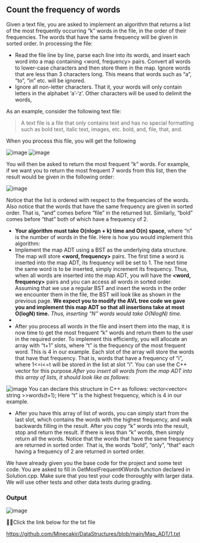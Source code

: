 ## Count the frequency of words
Given a text file, you are asked to implement an algorithm that returns a list of the most frequently occurring “k” words in the file, in the order of their frequencies. The words that have the same frequency will be given in sorted order. In processing the file:

- Read the file line by line, parse each line into its words, and insert each word into a map containing <word, frequency> pairs. Convert all words to lower-case characters and then store them in the map. Ignore words that are less than 3 characters long. This means that words such as “a”, “to”, “in” etc. will be ignored.
- Ignore all non-letter characters. That it, your words will only contain letters in the alphabet ‘a’-‘z’. Other characters will be used to delimit the words,

As an example, consider the following text file:

> A text file is a file that only contains text and has no special formatting such as bold text, italic text, images, etc. bold, and, file, that, and.

When you process this file, you will get the following

![image](https://user-images.githubusercontent.com/67970973/123788178-62671d00-d8e4-11eb-9fa5-88320b073e67.png)
![image](https://user-images.githubusercontent.com/67970973/123788233-71e66600-d8e4-11eb-959f-b06c8be85c68.png)

You will then be asked to return the most frequent “k” words. For example, if we want you to return the most frequent 7 words from this list, then the result would be given in the following order:

![image](https://user-images.githubusercontent.com/67970973/123790684-49ac3680-d8e7-11eb-91dc-ab192708965f.png)

Notice that the list is ordered with respect to the frequencies of the words. Also notice that the words that have the same frequency are given in sorted order. That is, “and” comes before “file” in the returned list. Similarly, “bold” comes before “that” both of which have a frequency of 2. 
- **Your algorithm must take O(nlogn + k) time and O(n) space,** where “n” is the number of words in the file. Here is how you would implement this algorithm:
-  Implement the map ADT using a BST as the underlying data structure. The map will store  **<word, frequency>** pairs. The first time a word is inserted into the map ADT, its frequency will be set to 1. The next time the same word is to be inserted, simply increment its frequency. Thus, when all words are inserted into the map ADT, you will have the  **<word, frequency>** pairs and you can access all words in sorted order. Assuming that we use a regular BST and insert the words in the order we encounter them in the file, the BST will look like as shown in the previous page. **We expect you to modify the AVL tree code we gave you and implement this map ADT so that all insertions take at most O(logN) time.** *Thus, inserting “N” words would take O(NlogN) time.*
-
- After you process all words in the file and insert them into the map, it is now time to get the most frequent “k” words and return them to the user in the required order. To implement this efficiently, you will allocate an array with “t+1” slots, where “t” is the frequency of the most frequent word. This is 4 in our example. Each slot of the array will store the words that have that frequency. That is, words that have a frequency of “i”, where 1<=i<=t will be stored in the list at slot “i”. You can use the C++ vector for this purpose.*After you insert all words from the map ADT into this array of lists, it should look like as follows:*

![image](https://user-images.githubusercontent.com/67970973/123790084-97746f00-d8e6-11eb-94cf-7557205fb545.png)
You can declare this structure in C++ as follows: vector<vector< string >>words(t+1);
Here “t” is the highest frequency, which is 4 in our example.

- After you have this array of list of words, you can simply start from the last slot, which contains the words with the highest frequency, and walk backwards filling in the result. After you copy “k” words into the result, stop and return the result. If there is less than “k” words, then simply return all the words. Notice that the words that have the same frequency are returned in sorted order. That is, the words “bold”, “only”, “that” each having a frequency of 2 are returned in sorted order.

We have already given you the base code for the project and some test code. You are asked to fill in GetMostFrequentKWords function declared in Solution.cpp. Make sure that you test your code thoroughly with larger data. We will use other tests and other data tests during grading.

### Output

![image](https://user-images.githubusercontent.com/67970973/123791231-df47c600-d8e7-11eb-8468-c8b989cbccda.png)

👨‍💻Click the link below for the txt file

https://github.com/Minecakir/DataStructures/blob/main/Map_ADT/1.txt

